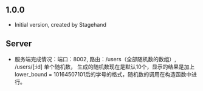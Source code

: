 ## 1.0.0

- Initial version, created by Stagehand

## Server
- 服务端完成情况：端口：8002, 路由：/users（全部随机数的数组）, /users/[:id] 单个随机数，
生成的随机数现在是默认10个，显示的结果是加上lower_bound = 10164507101后的学号的格式，随机数的调用在构造函数中进行。